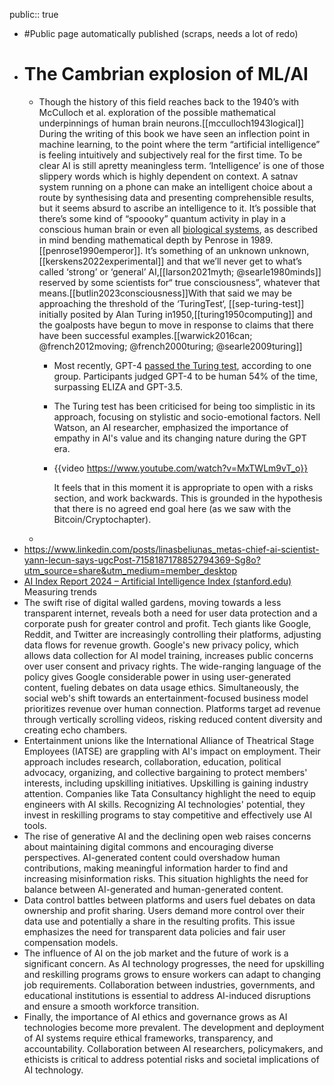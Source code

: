 public:: true

- #Public page automatically published (scraps, needs a lot of redo)
- # The Cambrian explosion of ML/AI
	- Though the history of this field reaches back to the 1940’s with McCulloch et al. exploration of the possible mathematical underpinnings of human brain neurons.[[mcculloch1943logical]] During the writing of this book we have seen an inflection point in machine learning, to the point where the term “artificial intelligence” is feeling intuitively and subjectively real for the first time. To be clear AI is still apretty meaningless term. ‘Intelligence’ is one of those slippery words which is highly dependent on context. A satnav system running on a phone can make an intelligent choice about a route by synthesising data and presenting comprehensible results, but it seems absurd to ascribe an intelligence to it. It’s possible that there’s some kind of “spoooky” quantum activity in play in a conscious human brain or even all [biological systems](https://www.nature.com/articles/s41598-024-62539-5), as described in mind bending mathematical depth by Penrose in 1989.[[penrose1990emperor]]. It’s something of an unknown unknown, [[kerskens2022experimental]] and that we’ll never get to what’s called ‘strong’ or ‘general’ AI,[[larson2021myth; @searle1980minds]] reserved by some scientists for“ true consciousness”, whatever that means.[[butlin2023consciousness]]With that said we may be approaching the threshold of the ‘TuringTest‘, [[sep-turing-test]] initially posited by Alan Turing in1950,[[turing1950computing]] and the goalposts have begun to move in response to claims that there have been successful examples.[[warwick2016can; @french2012moving; @french2000turing; @searle2009turing]]
		- Most recently, GPT-4 [passed the Turing test](https://www.livescience.com/technology/artificial-intelligence/gpt-4-has-passed-the-turing-test-researchers-claim), according to one group. Participants judged GPT-4 to be human 54% of the time, surpassing ELIZA and GPT-3.5.
		- The Turing test has been criticised for being too simplistic in its approach, focusing on stylistic and socio-emotional factors. Nell Watson, an AI researcher, emphasized the importance of empathy in AI's value and its changing nature during the GPT era.
		- {{video https://www.youtube.com/watch?v=MxTWLm9vT_o}}
		  
		  It feels that in this moment it is appropriate to open with a risks section, and work backwards. This is grounded in the hypothesis that there is no agreed end goal here (as we saw with the Bitcoin/Cryptochapter).
	-
- https://www.linkedin.com/posts/linasbeliunas_metas-chief-ai-scientist-yann-lecun-says-ugcPost-7158187178852794369-Sg8o?utm_source=share&utm_medium=member_desktop
- [AI Index Report 2024 – Artificial Intelligence Index (stanford.edu)](https://aiindex.stanford.edu/report/) Measuring trends
- The swift rise of digital walled gardens, moving towards a less transparent internet, reveals both a need for user data protection and a corporate push for greater control and profit. Tech giants like Google, Reddit, and Twitter are increasingly controlling their platforms, adjusting data flows for revenue growth. Google's new privacy policy, which allows data collection for AI model training, increases public concerns over user consent and privacy rights. The wide-ranging language of the policy gives Google considerable power in using user-generated content, fueling debates on data usage ethics. Simultaneously, the social web's shift towards an entertainment-focused business model prioritizes revenue over human connection. Platforms target ad revenue through vertically scrolling videos, risking reduced content diversity and creating echo chambers.
- Entertainment unions like the International Alliance of Theatrical Stage Employees (IATSE) are grappling with AI's impact on employment. Their approach includes research, collaboration, education, political advocacy, organizing, and collective bargaining to protect members' interests, including upskilling initiatives. Upskilling is gaining industry attention. Companies like Tata Consultancy highlight the need to equip engineers with AI skills. Recognizing AI technologies' potential, they invest in reskilling programs to stay competitive and effectively use AI tools.
- The rise of generative AI and the declining open web raises concerns about maintaining digital commons and encouraging diverse perspectives. AI-generated content could overshadow human contributions, making meaningful information harder to find and increasing misinformation risks. This situation highlights the need for balance between AI-generated and human-generated content.
- Data control battles between platforms and users fuel debates on data ownership and profit sharing. Users demand more control over their data use and potentially a share in the resulting profits. This issue emphasizes the need for transparent data policies and fair user compensation models.
- The influence of AI on the job market and the future of work is a significant concern. As AI technology progresses, the need for upskilling and reskilling programs grows to ensure workers can adapt to changing job requirements. Collaboration between industries, governments, and educational institutions is essential to address AI-induced disruptions and ensure a smooth workforce transition.
- Finally, the importance of AI ethics and governance grows as AI technologies become more prevalent. The development and deployment of AI systems require ethical frameworks, transparency, and accountability. Collaboration between AI researchers, policymakers, and ethicists is critical to address potential risks and societal implications of AI technology.